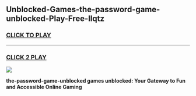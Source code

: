 
## Unblocked-Games-the-password-game-unblocked-Play-Free-llqtz
<h3>
<a href="https://premium76.site?title=the-password-game-unblocked&ref=18A">CLICK TO PLAY</a></h3>
<hr>

<h3>
<a href="https://premium76.site?title=the-password-game-unblocked&ref=18A">CLICK 2 PLAY</a>
  
</h3>

<a href="https://premium76.site?title=the-password-game-unblocked&ref=18A"><img src="https://clearcache.store/games.png"></a>


**the-password-game-unblocked games unblocked: Your Gateway to Fun and Accessible Online Gaming**
